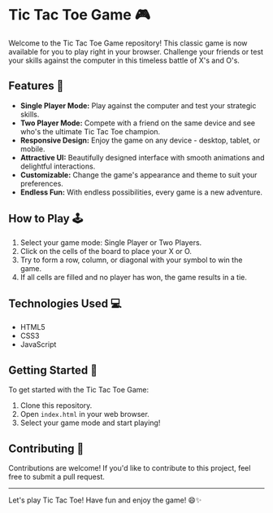 # Tic Tac Toe Game 🎮

Welcome to the Tic Tac Toe Game repository! This classic game is now available for you to play right in your browser. Challenge your friends or test your skills against the computer in this timeless battle of X's and O's.

## Features 🌟

- **Single Player Mode:** Play against the computer and test your strategic skills.
- **Two Player Mode:** Compete with a friend on the same device and see who's the ultimate Tic Tac Toe champion.
- **Responsive Design:** Enjoy the game on any device - desktop, tablet, or mobile.
- **Attractive UI:** Beautifully designed interface with smooth animations and delightful interactions.
- **Customizable:** Change the game's appearance and theme to suit your preferences.
- **Endless Fun:** With endless possibilities, every game is a new adventure.

## How to Play 🕹️

1. Select your game mode: Single Player or Two Players.
2. Click on the cells of the board to place your X or O.
3. Try to form a row, column, or diagonal with your symbol to win the game.
4. If all cells are filled and no player has won, the game results in a tie.

## Technologies Used 💻

- HTML5
- CSS3
- JavaScript

## Getting Started 🚀

To get started with the Tic Tac Toe Game:

1. Clone this repository.
2. Open `index.html` in your web browser.
3. Select your game mode and start playing!

## Contributing 🤝

Contributions are welcome! If you'd like to contribute to this project, feel free to submit a pull request.

---

Let's play Tic Tac Toe! Have fun and enjoy the game! 😄✨
